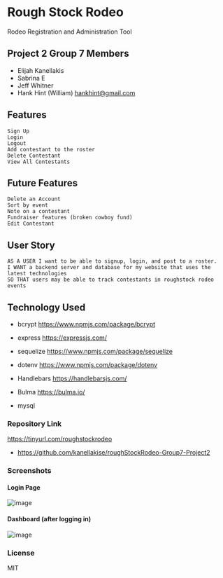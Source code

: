 
# Rough Stock Rodeo
Rodeo Registration and Administration Tool

## Project 2 Group 7 Members

- Elijah Kanellakis
- Sabrina E
- Jeff Whitner
- Hank Hint (William) hankhint@gmail.com


## Features

```
Sign Up
Login
Logout
Add contestant to the roster
Delete Contestant
View All Contestants
```

## Future Features

```
Delete an Account
Sort by event
Note on a contestant
Fundraiser features (broken cowboy fund)
Edit Contestant
```

## User Story

```
AS A USER I want to be able to signup, login, and post to a roster.
I WANT a backend server and database for my website that uses the latest technologies
SO THAT users may be able to track contestants in roughstock rodeo events
```

## Technology Used

- bcrypt
https://www.npmjs.com/package/bcrypt

- express
https://expressjs.com/

- sequelize
https://www.npmjs.com/package/sequelize

- dotenv 
https://www.npmjs.com/package/dotenv
  
- Handlebars
https://handlebarsjs.com/

- Bulma
https://bulma.io/

- mysql

### Repository Link

https://tinyurl.com/roughstockrodeo

- https://github.com/kanellakise/roughStockRodeo-Group7-Project2

### Screenshots

#### Login Page

![image](https://user-images.githubusercontent.com/50533231/148711476-bd9c0181-b6d8-4870-aae4-c0c96025d7f9.png)

#### Dashboard (after logging in)

![image](https://user-images.githubusercontent.com/50533231/148712042-e56707c4-7123-48f0-9e6b-d0603bd7cbfb.png)

### License

MIT